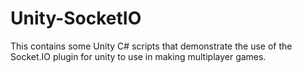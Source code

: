 # Unity-SocketIO

This contains some Unity C# scripts that demonstrate the use of the Socket.IO plugin for unity to use in making multiplayer games.
